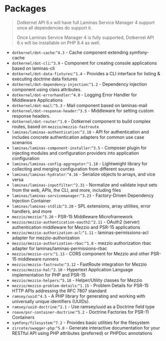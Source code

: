 # Packages

> Dotkernel API 6.x will have full Laminas Service Manager 4 support once all dependencies do support it.
>
> Once Laminas Service Manager 4 is fully supported, Dotkernel API 6.x will be installable on PHP 8.4 as well.

* `dotkernel/dot-cache`:`^4.3` - Cache component extending symfony-cache
* `dotkernel/dot-cli`:`^3.9` - Component for creating console applications based on laminas-cli
* `dotkernel/dot-data-fixtures`:`^1.4` - Provides a CLI interface for listing & executing doctrine data fixtures
* `dotkernel/dot-dependency-injection`:`^1.2` - Dependency injection component using class attributes.
* `dotkernel/dot-errorhandler`:`^4.0` - Logging Error Handler for Middleware Applications
* `dotkernel/dot-mail`:`^5.3` - Mail component based on laminas-mail
* `dotkernel/dot-response-header`:`^3.5` - Middleware for setting custom response headers.
* `dotkernel/dot-router`:`^1.0` - Dotkernel component to build complex routes, based on `mezzio/mezzio-fastroute`
* `laminas/laminas-authentication`:`^2.18` - API for authentication and includes concrete authentication adapters for common use case scenarios
* `laminas/laminas-component-installer`:`^3.5` - Composer plugin for injecting modules and configuration providers into application configuration
* `laminas/laminas-config-aggregator`:`^1.18` - Lightweight library for collecting and merging configuration from different sources
* `laminas/laminas-hydrator`:`^4.16` - Serialize objects to arrays, and vice versa
* `laminas/laminas-inputfilter`:`^2.31` - Normalize and validate input sets from the web, APIs, the CLI, and more, including files
* `laminas/laminas-servicemanager`:`^3.23` - Factory-Driven Dependency Injection Container
* `laminas/laminas-stdlib`:`^3.20` - SPL extensions, array utilities, error handlers, and more
* `mezzio/mezzio`:`^3.20` - PSR-15 Middleware Microframework
* `mezzio/mezzio-authentication-oauth2`:`^2.11` - OAuth2 (server) authentication middleware for Mezzio and PSR-15 applications
* `mezzio/mezzio-authorization-acl`:`^1.11` - laminas-permissions-acl adapter for mezzio-authorization
* `mezzio/mezzio-authorization-rbac`:`^1.8` - mezzio authorization rbac adapter for laminas/laminas-permissions-rbac
* `mezzio/mezzio-cors`:`^1.13` - CORS component for Mezzio and other PSR-15 middleware runners
* `mezzio/mezzio-fastroute`:`^3.12` - FastRoute integration for Mezzio
* `mezzio/mezzio-hal`:`^2.10` - Hypertext Application Language implementation for PHP and PSR-15
* `mezzio/mezzio-helpers`:`^5.18` - Helper/Utility classes for Mezzio
* `mezzio/mezzio-problem-details`:`^1.15` - Problem Details for PSR-15 HTTP APIs addressing the RFC 7807 standard
* `ramsey/uuid`:`^4.5` - A PHP library for generating and working with universally unique identifiers (UUIDs).
* `ramsey/uuid-doctrine`:`^2.1` - Use ramsey/uuid as a Doctrine field type
* `roave/psr-container-doctrine`:`^5.2` - Doctrine Factories for PSR-11 Containers
* `symfony/filesystem`:`^7.2` - Provides basic utilities for the filesystem
* `zircote/swagger-php`:`^5.0` - Generate interactive documentation for your RESTful API using PHP attributes (preferred) or PHPDoc annotations

